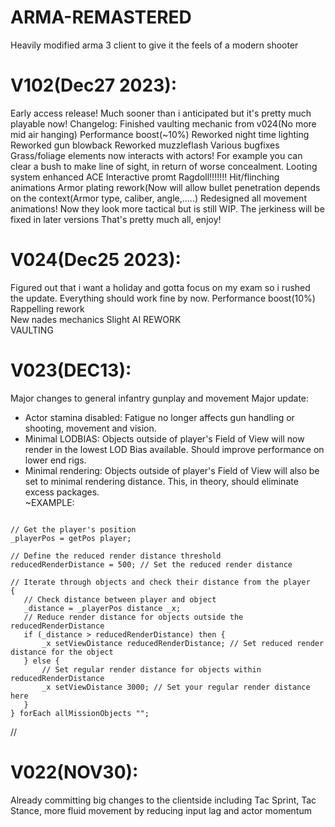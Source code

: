 # ARMA-REMASTERED  
Heavily modified arma 3 client to give it the feels of a modern shooter  

# V102(Dec27 2023):

Early access release! Much sooner than i anticipated but it's pretty much playable now!
Changelog:
Finished vaulting mechanic from v024(No more mid air hanging)
Performance boost(~10%)
Reworked night time lighting
Reworked gun blowback
Reworked muzzleflash
Various bugfixes
Grass/foliage elements now interacts with actors! For example you can clear a bush to make line of sight, in return of worse concealment.
Looting system enhanced
ACE Interactive promt
Ragdoll!!!!!!!
Hit/flinching animations
Armor plating rework(Now will allow bullet penetration depends on the context(Armor type, caliber, angle,.....)
Redesigned all movement animations! Now they look more tactical but is still WIP. The jerkiness will be fixed in later versions
That's pretty much all, enjoy!



# V024(Dec25 2023):

Figured out that i want a holiday and gotta focus on my exam so i rushed the update. Everything should work fine by now.
Performance boost(10%)
Rappelling rework  
New nades mechanics 
Slight AI REWORK   
VAULTING  



# V023(DEC13):  
Major changes to general infantry gunplay and movement
Major update:  
+ Actor stamina disabled: Fatigue no longer affects gun handling or shooting, movement and vision.  
+ Minimal LODBIAS: Objects outside of player's Field of View will now render in the lowest LOD Bias available. Should improve performance on lower end rigs.  
+ Minimal rendering: Objects outside of player's Field of View will also be set to minimal rendering distance. This, in theory, should eliminate excess packages.  
~EXAMPLE:  
 ``` // Script to dynamically adjust object render distance based on player proximity

// Get the player's position
_playerPos = getPos player;

// Define the reduced render distance threshold
reducedRenderDistance = 500; // Set the reduced render distance

// Iterate through objects and check their distance from the player
{
    // Check distance between player and object
    _distance = _playerPos distance _x;
    // Reduce render distance for objects outside the reducedRenderDistance
    if (_distance > reducedRenderDistance) then {
        _x setViewDistance reducedRenderDistance; // Set reduced render distance for the object
    } else {
        // Set regular render distance for objects within reducedRenderDistance
        _x setViewDistance 3000; // Set your regular render distance here
    }
} forEach allMissionObjects "";
```
//

# V022(NOV30):  
Already committing big changes to the clientside including Tac Sprint, Tac Stance, more fluid movement by reducing input lag and actor momentum  
 

